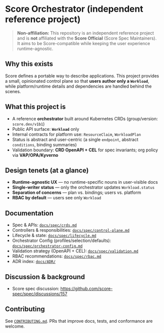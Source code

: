# Score Orchestrator (independent reference project)

> **Non-affiliation:** This repository is an independent reference project and is **not** affiliated with the **Score Official** (Score Spec Maintainers). It aims to be Score-compatible while keeping the user experience runtime-agnostic.

## Why this exists
Score defines a portable way to describe applications. This project provides a small, opinionated control plane so that **users author only a `Workload`**, while platform/runtime details and dependencies are handled behind the scenes.

## What this project is
- A reference **orchestrator** built around Kubernetes CRDs (group/version: `score.dev/v1b1`)
- Public API surface: **`Workload`** only
- Internal contracts for platform use: `ResourceClaim`, `WorkloadPlan`
- Status is abstract and user-centric (a single `endpoint`, abstract `conditions`, binding summaries)
- Validation boundary: **CRD OpenAPI + CEL** for spec invariants; org policy via **VAP/OPA/Kyverno**

## Design tenets (at a glance)
- **Runtime-agnostic UX** — no runtime-specific nouns in user-visible docs
- **Single-writer status** — only the orchestrator updates `Workload.status`
- **Separation of concerns** — plan vs. bindings; users vs. platform
- **RBAC by default** — users see only `Workload`

## Documentation
- Spec & APIs: [`docs/spec/crds.md`](docs/spec/crds.md)
- Controllers & responsibilities: [`docs/spec/control-plane.md`](docs/spec/control-plane.md)
- Lifecycle & state: [`docs/spec/lifecycle.md`](docs/spec/lifecycle.md)
- Orchestrator Config (profiles/selection/defaults): [`docs/spec/orchestrator-config.md`](docs/spec/orchestrator-config.md)
- Validation strategy (OpenAPI + CEL): [`docs/spec/validation.md`](docs/spec/validation.md)
- RBAC recommendations: [`docs/spec/rbac.md`](docs/spec/rbac.md)
- ADR index: [`docs/ADR/`](docs/ADR/)

## Discussion & background
- Score spec discussion: https://github.com/score-spec/spec/discussions/157

## Contributing
See [`CONTRIBUTING.md`](CONTRIBUTING.md). PRs that improve docs, tests, and conformance are welcome.